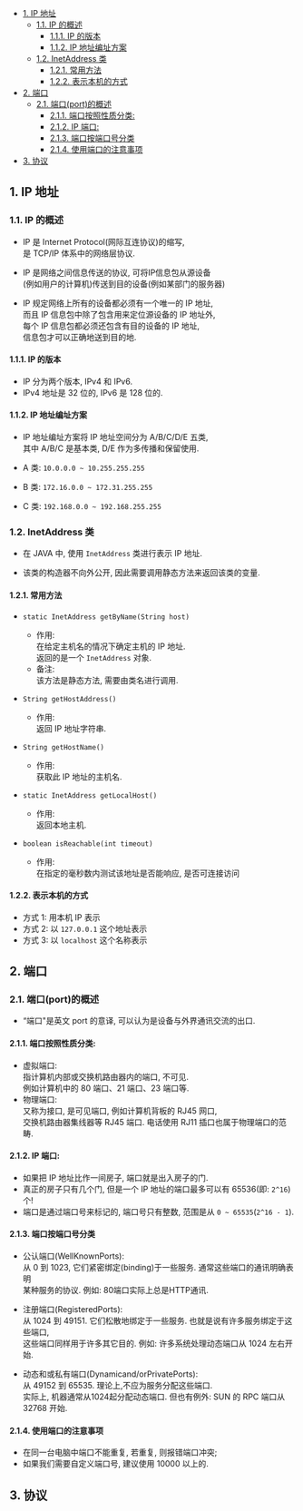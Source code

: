 <!-- TOC -->

- [1. IP 地址](#1-ip-地址)
  - [1.1. IP 的概述](#11-ip-的概述)
    - [1.1.1. IP 的版本](#111-ip-的版本)
    - [1.1.2. IP 地址编址方案](#112-ip-地址编址方案)
  - [1.2. InetAddress 类](#12-inetaddress-类)
    - [1.2.1. 常用方法](#121-常用方法)
    - [1.2.2. 表示本机的方式](#122-表示本机的方式)
- [2. 端口](#2-端口)
  - [2.1. 端口(port)的概述](#21-端口port的概述)
    - [2.1.1. 端口按照性质分类:](#211-端口按照性质分类)
    - [2.1.2. IP 端口:](#212-ip-端口)
    - [2.1.3. 端口按端口号分类](#213-端口按端口号分类)
    - [2.1.4. 使用端口的注意事项](#214-使用端口的注意事项)
- [3. 协议](#3-协议)

<!-- /TOC -->

## 1. IP 地址

### 1.1. IP 的概述
- IP 是 Internet Protocol(网际互连协议)的缩写,  
  是 TCP/IP 体系中的网络层协议.

- IP 是网络之间信息传送的协议, 可将IP信息包从源设备  
  (例如用户的计算机)传送到目的设备(例如某部门的服务器)

- IP 规定网络上所有的设备都必须有一个唯一的 IP 地址,  
  而且 IP 信息包中除了包含用来定位源设备的 IP 地址外,  
  每个 IP 信息包都必须还包含有目的设备的 IP 地址,  
  信息包才可以正确地送到目的地.

#### 1.1.1. IP 的版本
- IP 分为两个版本, IPv4 和 IPv6.
- IPv4 地址是 32 位的, IPv6 是 128 位的.

#### 1.1.2. IP 地址编址方案
- IP 地址编址方案将 IP 地址空间分为 A/B/C/D/E 五类,  
  其中 A/B/C 是基本类, D/E 作为多传播和保留使用.

- A 类: `10.0.0.0 ~ 10.255.255.255`
- B 类: `172.16.0.0 ~ 172.31.255.255`
- C 类: `192.168.0.0 ~ 192.168.255.255`

### 1.2. InetAddress 类
- 在 JAVA 中, 使用 `InetAddress` 类进行表示 IP 地址.

- 该类的构造器不向外公开, 因此需要调用静态方法来返回该类的变量.

#### 1.2.1. 常用方法
- `static InetAddress getByName(String host)` 
  - 作用:  
    在给定主机名的情况下确定主机的 IP 地址.  
    返回的是一个 `InetAddress` 对象.
  - 备注:  
    该方法是静态方法, 需要由类名进行调用.

- `String getHostAddress()`  
  - 作用:  
    返回 IP 地址字符串.

- `String getHostName()`
  - 作用:  
    获取此 IP 地址的主机名.

- `static InetAddress getLocalHost()`  
  - 作用:  
    返回本地主机.

- `boolean isReachable(int timeout)`  
  - 作用:  
    在指定的毫秒数内测试该地址是否能响应, 是否可连接访问

#### 1.2.2. 表示本机的方式
- 方式 1: 用本机 IP 表示
- 方式 2: 以 `127.0.0.1` 这个地址表示
- 方式 3: 以 `localhost` 这个名称表示

## 2. 端口

### 2.1. 端口(port)的概述
- “端口"是英文 port 的意译, 可以认为是设备与外界通讯交流的出口.  

#### 2.1.1. 端口按照性质分类:  
  - 虚拟端口:  
    指计算机内部或交换机路由器内的端口, 不可见.  
    例如计算机中的 80 端口、21 端口、23 端口等.  
  - 物理端口:  
    又称为接口, 是可见端口, 例如计算机背板的 RJ45 网口,  
    交换机路由器集线器等 RJ45 端口. 电话使用 RJ11 插口也属于物理端口的范畴. 

#### 2.1.2. IP 端口: 
  - 如果把 IP 地址比作一间房子, 端口就是出入房子的门.  
  - 真正的房子只有几个门, 但是一个 IP 地址的端口最多可以有 65536(即: `2^16`)个!  
  - 端口是通过端口号来标记的, 端口号只有整数, 范围是从 `0 ~ 65535`(`2^16 - 1`).

#### 2.1.3. 端口按端口号分类
- 公认端口(WellKnownPorts):  
  从 0 到 1023, 它们紧密绑定(binding)于一些服务. 通常这些端口的通讯明确表明  
  某种服务的协议. 例如: 80端口实际上总是HTTP通讯. 

- 注册端口(RegisteredPorts):  
  从 1024 到 49151. 它们松散地绑定于一些服务. 也就是说有许多服务绑定于这些端口,  
  这些端口同样用于许多其它目的. 例如: 许多系统处理动态端口从 1024 左右开始. 

- 动态和或私有端口(Dynamicand/orPrivatePorts):  
  从 49152 到 65535. 理论上,不应为服务分配这些端口.  
  实际上, 机器通常从1024起分配动态端口. 但也有例外: SUN 的 RPC 端口从 32768 开始. 

#### 2.1.4. 使用端口的注意事项
- 在同一台电脑中端口不能重复, 若重复, 则报错端口冲突;
- 如果我们需要自定义端口号, 建议使用 10000 以上的.

## 3. 协议
